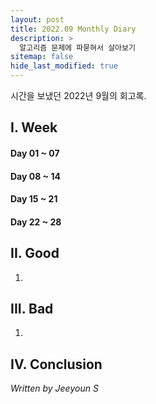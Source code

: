 ```yaml
---
layout: post
title: 2022.09 Monthly Diary
description: >
  알고리즘 문제에 파묻혀서 살아보기
sitemap: false
hide_last_modified: true
---
```

시간을 보냈던 2022년 9월의 회고록.

## I. Week
#### Day 01 ~ 07

#### Day 08 ~ 14

#### Day 15 ~ 21

#### Day 22 ~ 28


## II. Good
1.

## III. Bad
1. 

## IV. Conclusion


_Written by Jeeyoun S_
